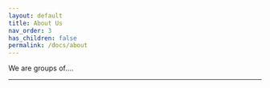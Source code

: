 ```yaml
---
layout: default
title: About Us
nav_order: 3
has_children: false
permalink: /docs/about
---
```


We are groups of....

---